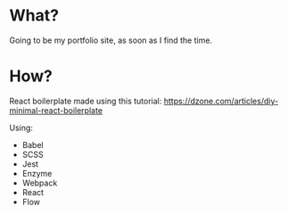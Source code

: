 # What?
Going to be my portfolio site, as soon as I find the time.

# How?
React boilerplate made using this tutorial: https://dzone.com/articles/diy-minimal-react-boilerplate

Using:

+ Babel
+ SCSS
+ Jest
+ Enzyme
+ Webpack
+ React
+ Flow

